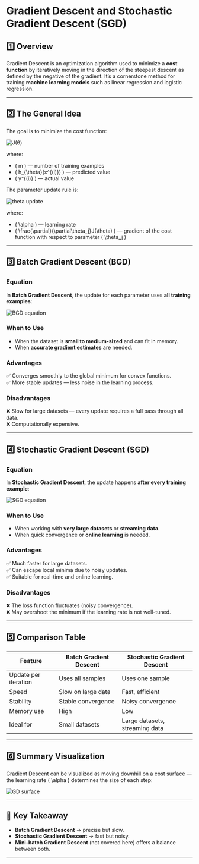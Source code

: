 # Gradient Descent and Stochastic Gradient Descent (SGD)

## 1️⃣ Overview

Gradient Descent is an optimization algorithm used to minimize a **cost function** by iteratively moving in the direction of the steepest descent as defined by the negative of the gradient. It’s a cornerstone method for training **machine learning models** such as linear regression and logistic regression.

---

## 2️⃣ The General Idea

The goal is to minimize the cost function:

![J(θ)](https://latex.codecogs.com/svg.image?J(\theta)=\frac{1}{2m}\sum_{i=1}^{m}(h_{\theta}(x^{(i)})-y^{(i)})^{2})

where:
- \( m \) — number of training examples  
- \( h_{\theta}(x^{(i)}) \) — predicted value  
- \( y^{(i)} \) — actual value  

The parameter update rule is:

![theta update](https://latex.codecogs.com/svg.image?\theta_j:=\theta_j-\alpha\frac{\partial}{\partial\theta_j}J(\theta))

where:
- \( \alpha \) — learning rate  
- \( \frac{\partial}{\partial\theta_j}J(\theta) \) — gradient of the cost function with respect to parameter \( \theta_j \)

---

## 3️⃣ Batch Gradient Descent (BGD)

### Equation

In **Batch Gradient Descent**, the update for each parameter uses **all training examples**:

![BGD equation](https://latex.codecogs.com/svg.image?\theta_j:=\theta_j-\alpha\frac{1}{m}\sum_{i=1}^{m}(h_{\theta}(x^{(i)})-y^{(i)})x_j^{(i)})

### When to Use
- When the dataset is **small to medium-sized** and can fit in memory.
- When **accurate gradient estimates** are needed.

### Advantages
✅ Converges smoothly to the global minimum for convex functions.  
✅ More stable updates — less noise in the learning process.

### Disadvantages
❌ Slow for large datasets — every update requires a full pass through all data.  
❌ Computationally expensive.

---

## 4️⃣ Stochastic Gradient Descent (SGD)

### Equation

In **Stochastic Gradient Descent**, the update happens **after every training example**:

![SGD equation](https://latex.codecogs.com/svg.image?\theta_j:=\theta_j-\alpha(h_{\theta}(x^{(i)})-y^{(i)})x_j^{(i)})

### When to Use
- When working with **very large datasets** or **streaming data**.
- When quick convergence or **online learning** is needed.

### Advantages
✅ Much faster for large datasets.  
✅ Can escape local minima due to noisy updates.  
✅ Suitable for real-time and online learning.

### Disadvantages
❌ The loss function fluctuates (noisy convergence).  
❌ May overshoot the minimum if the learning rate is not well-tuned.

---

## 5️⃣ Comparison Table

| Feature              | Batch Gradient Descent | Stochastic Gradient Descent    |
| -------------------- | ---------------------- | ------------------------------ |
| Update per iteration | Uses all samples       | Uses one sample                |
| Speed                | Slow on large data     | Fast, efficient                |
| Stability            | Stable convergence     | Noisy convergence              |
| Memory use           | High                   | Low                            |
| Ideal for            | Small datasets         | Large datasets, streaming data |

---

## 6️⃣ Summary Visualization

Gradient Descent can be visualized as moving downhill on a cost surface — the learning rate \( \alpha \) determines the size of each step:

![GD surface](https://latex.codecogs.com/svg.image?\theta_{new}=\theta_{old}-\alpha\nabla_{\theta}J(\theta))

---

## 🧠 Key Takeaway

- **Batch Gradient Descent** → precise but slow.  
- **Stochastic Gradient Descent** → fast but noisy.  
- **Mini-batch Gradient Descent** (not covered here) offers a balance between both.

---
